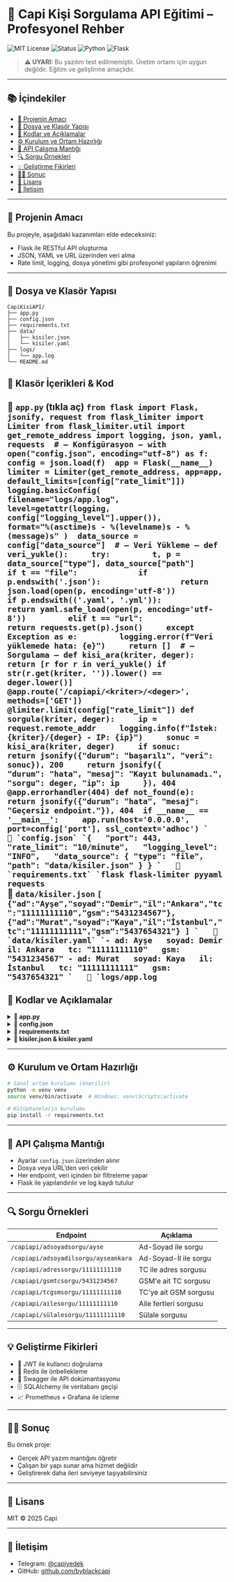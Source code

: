 
# 📘 Capi Kişi Sorgulama API Eğitimi – Profesyonel Rehber

![MIT License](https://img.shields.io/badge/license-MIT-green)
![Status](https://img.shields.io/badge/status-Eğitim%20Amaçlı-blue)
![Python](https://img.shields.io/badge/python-3.8+-yellow)
![Flask](https://img.shields.io/badge/framework-Flask-red)

> **⚠️ UYARI:** Bu yazılım test edilmemiştir. Üretim ortamı için uygun değildir. Eğitim ve geliştirme amaçlıdır.

---

## 📚 İçindekiler
- [🎯 Projenin Amacı](#-projenin-amacı)
- [📁 Dosya ve Klasör Yapısı](#-dosya-ve-klasör-yapısı)
- [🧠 Kodlar ve Açıklamalar](#-kodlar-ve-açıklamalar)
- [⚙️ Kurulum ve Ortam Hazırlığı](#️-kurulum-ve-ortam-hazırlığı)
- [🔌 API Çalışma Mantığı](#-api-çalışma-mantığı)
- [🔍 Sorgu Örnekleri](#-sorgu-örnekleri)
- [💡 Geliştirme Fikirleri](#-geliştirme-fikirleri)
- [👨‍🏫 Sonuç](#-sonuç)
- [📄 Lisans](#-lisans)
- [👋 İletişim](#-iletişim)

---

## 🎯 Projenin Amacı

Bu projeyle, aşağıdaki kazanımları elde edeceksiniz:

- Flask ile RESTful API oluşturma
- JSON, YAML ve URL üzerinden veri alma
- Rate limit, logging, dosya yönetimi gibi profesyonel yapıların öğrenimi

---

## 📁 Dosya ve Klasör Yapısı

```
CapiKisiAPI/
├── app.py
├── config.json
├── requirements.txt
├── data/
│   ├── kisiler.json
│   └── kisiler.yaml
├── logs/
│   └── app.log
└── README.md
```
## 🧠 Klasör İçerikleri & Kod
  📄 `app.py` (tıkla aç) 
  ```from flask import Flask, jsonify, request from flask_limiter import Limiter from flask_limiter.util import get_remote_address import logging, json, yaml, requests  # — Konfigürasyon — with open("config.json", encoding="utf-8") as f:     config = json.load(f)  app = Flask(__name__) limiter = Limiter(get_remote_address, app=app, default_limits=[config["rate_limit"]])  logging.basicConfig(     filename="logs/app.log",     level=getattr(logging, config["logging_level"].upper()),     format="%(asctime)s - %(levelname)s - %(message)s" )  data_source = config["data_source"]  # — Veri Yükleme — def veri_yukle():     try:         t, p = data_source["type"], data_source["path"]         if t == "file":             if p.endswith('.json'):                 return json.load(open(p, encoding='utf-8'))             if p.endswith(('.yaml', '.yml')):                 return yaml.safe_load(open(p, encoding='utf-8'))         elif t == "url":             return requests.get(p).json()     except Exception as e:         logging.error(f"Veri yüklemede hata: {e}")     return []  # — Sorgulama — def kisi_ara(kriter, deger):     return [r for r in veri_yukle() if str(r.get(kriter, '')).lower() == deger.lower()]  @app.route('/capiapi/<kriter>/<deger>', methods=['GET']) @limiter.limit(config["rate_limit"]) def sorgula(kriter, deger):     ip = request.remote_addr     logging.info(f"İstek: {kriter}/{deger} - IP: {ip}")     sonuc = kisi_ara(kriter, deger)     if sonuc:         return jsonify({"durum": "başarılı", "veri": sonuc}), 200     return jsonify({         "durum": "hata", "mesaj": "Kayıt bulunamadı.",         "sorgu": deger, "ip": ip     }), 404  @app.errorhandler(404) def not_found(e):     return jsonify({"durum": "hata", "mesaj": "Geçersiz endpoint."}), 404  if __name__ == '__main__':     app.run(host='0.0.0.0', port=config['port'], ssl_context='adhoc') `   📄 `config.json` `{   "port": 443,   "rate_limit": "10/minute",   "logging_level": "INFO",   "data_source": { "type": "file", "path": "data/kisiler.json" } } `   📄 `requirements.txt` `flask flask-limiter pyyaml requests ```   
  📄 `data/kisiler.json` 
  ```[   {"ad":"Ayşe","soyad":"Demir","il":"Ankara","tc":"11111111110","gsm":"5431234567"},   {"ad":"Murat","soyad":"Kaya","il":"İstanbul","tc":"11111111111","gsm":"5437654321"} ] `   📄 `data/kisiler.yaml` `- ad: Ayşe   soyad: Demir   il: Ankara   tc: "11111111110"   gsm: "5431234567" - ad: Murat   soyad: Kaya   il: İstanbul   tc: "11111111111"   gsm: "5437654321" `   📄 `logs/app.log```
---

## 🧠 Kodlar ve Açıklamalar

<details>
<summary><strong>📄 app.py</strong></summary>

```python
from flask import Flask, jsonify, request
from flask_limiter import Limiter
from flask_limiter.util import get_remote_address
import logging, json, yaml, requests

with open("config.json", "r", encoding="utf-8") as f:
    config = json.load(f)

data_source = config["data_source"]
app = Flask(__name__)
limiter = Limiter(get_remote_address, app=app, default_limits=[config["rate_limit"]])

logging.basicConfig(filename="logs/app.log", level=getattr(logging, config["logging_level"].upper()), format='%(asctime)s - %(message)s')

def veri_yukle():
    try:
        if data_source["type"] == "file":
            with open(data_source["path"], "r", encoding="utf-8") as f:
                return json.load(f) if data_source["path"].endswith(".json") else yaml.safe_load(f)
        elif data_source["type"] == "url":
            return requests.get(data_source["path"]).json()
    except:
        return []

def kisi_ara(tip, deger):
    return [kisi for kisi in veri_yukle() if kisi.get(tip, '').lower() == deger.lower()]

@app.route("/capiapi/<tip>/<deger>")
@limiter.limit(config["rate_limit"])
def sorgula(tip, deger):
    logging.info(f"/capiapi/{tip}/{deger} - IP: {request.remote_addr}")
    sonuc = kisi_ara(tip, deger)
    return jsonify({"durum": "başarılı", "veri": sonuc}), 200 if sonuc else jsonify({"durum": "hata", "mesaj": "Kayıt bulunamadı.", "ip": request.remote_addr, "sorgu": deger}), 404

@app.errorhandler(404)
def hata404(e):
    return jsonify({"durum": "hata", "mesaj": "Geçersiz istek adresi."}), 404

if __name__ == "__main__":
    app.run(host="0.0.0.0", port=config["port"], ssl_context="adhoc")
```
</details>

<details>
<summary><strong>📄 config.json</strong></summary>

```json
{
  "port": 443,
  "rate_limit": "10/minute",
  "logging_level": "INFO",
  "data_source": {
    "type": "file",
    "path": "data/kisiler.json"
  }
}
```
</details>

<details>
<summary><strong>📄 requirements.txt</strong></summary>

```
flask
flask-limiter
pyyaml
requests
```
</details>

<details>
<summary><strong>📄 kisiler.json & kisiler.yaml</strong></summary>

```json
[
  {"ad": "Ayşe", "soyad": "Demir", "il": "Ankara", "tc": "11111111110", "gsm": "5431234567"},
  {"ad": "Murat", "soyad": "Kaya", "il": "İstanbul", "tc": "11111111111", "gsm": "5437654321"}
]
```
</details>

---

## ⚙️ Kurulum ve Ortam Hazırlığı

```bash
# Sanal ortam kurulumu (önerilir)
python -m venv venv
source venv/bin/activate  # Windows: venv\Scripts\activate

# Kütüphanelerin kurulumu
pip install -r requirements.txt
```

---

## 🔌 API Çalışma Mantığı

- Ayarlar `config.json` üzerinden alınır
- Dosya veya URL’den veri çekilir
- Her endpoint, veri içinden bir filtreleme yapar
- Flask ile yapılandırılır ve log kaydı tutulur

---

## 🔍 Sorgu Örnekleri

| Endpoint | Açıklama |
|---------|----------|
| `/capiapi/adsoyadsorgu/ayse` | Ad-Soyad ile sorgu |
| `/capiapi/adsoyadilsorgu/ayseankara` | Ad-Soyad-İl ile sorgu |
| `/capiapi/adressorgu/11111111110` | TC ile adres sorgusu |
| `/capiapi/gsmtcsorgu/5431234567` | GSM'e ait TC sorgusu |
| `/capiapi/tcgsmsorgu/11111111110` | TC'ye ait GSM sorgusu |
| `/capiapi/ailesorgu/11111111110` | Aile fertleri sorgusu |
| `/capiapi/sülalesorgu/11111111110` | Sülale sorgusu |

---

## 💡 Geliştirme Fikirleri

- 🔐 JWT ile kullanıcı doğrulama
- 🔄 Redis ile önbellekleme
- 🧪 Swagger ile API dokümantasyonu
- 🗄 SQLAlchemy ile veritabanı geçişi
- 📈 Prometheus + Grafana ile izleme

---

## 👨‍🏫 Sonuç

Bu örnek proje:
- Gerçek API yazım mantığını öğretir
- Çalışan bir yapı sunar ama hizmet değildir
- Geliştirerek daha ileri seviyeye taşıyabilirsiniz

---

## 📄 Lisans

MIT © 2025 Capi

---

## 👋 İletişim

- Telegram: [@capiyedek](https://t.me/capiyedek)
- GitHub: [github.com/byblackcapi](https://github.com/byblackcapi)
